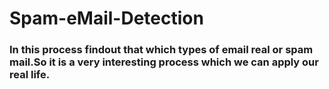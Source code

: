 # Spam-eMail-Detection
### In this process findout  that which types of email real or spam mail.So it is a very interesting process which we can apply our real life.
